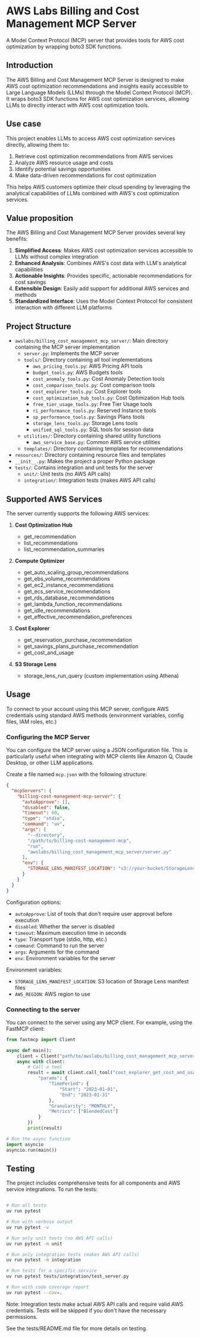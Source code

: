 # AWS Labs Billing and Cost Management MCP Server

A Model Context Protocol (MCP) server that provides tools for AWS cost optimization by wrapping boto3 SDK functions.

## Introduction

The AWS Billing and Cost Management MCP Server is designed to make AWS cost optimization recommendations and insights easily accessible to Large Language Models (LLMs) through the Model Context Protocol (MCP). It wraps boto3 SDK functions for AWS cost optimization services, allowing LLMs to directly interact with AWS cost optimization tools.

## Use case

This project enables LLMs to access AWS cost optimization services directly, allowing them to:

1. Retrieve cost optimization recommendations from AWS services
2. Analyze AWS resource usage and costs
3. Identify potential savings opportunities
4. Make data-driven recommendations for cost optimization

This helps AWS customers optimize their cloud spending by leveraging the analytical capabilities of LLMs combined with AWS's cost optimization services.

## Value proposition

The AWS Billing and Cost Management MCP Server provides several key benefits:

1. **Simplified Access**: Makes AWS cost optimization services accessible to LLMs without complex integration
2. **Enhanced Analysis**: Combines AWS's cost data with LLM's analytical capabilities
3. **Actionable Insights**: Provides specific, actionable recommendations for cost savings
4. **Extensible Design**: Easily add support for additional AWS services and methods
5. **Standardized Interface**: Uses the Model Context Protocol for consistent interaction with different LLM platforms

## Project Structure

* `awslabs/billing_cost_management_mcp_server/`: Main directory containing the MCP server implementation
  * `server.py`: Implements the MCP server
  * `tools/`: Directory containing all tool implementations
    * `aws_pricing_tools.py`: AWS Pricing API tools
    * `budget_tools.py`: AWS Budgets tools
    * `cost_anomaly_tools.py`: Cost Anomaly Detection tools
    * `cost_comparison_tools.py`: Cost comparison tools
    * `cost_explorer_tools.py`: Cost Explorer tools
    * `cost_optimization_hub_tools.py`: Cost Optimization Hub tools
    * `free_tier_usage_tools.py`: Free Tier Usage tools
    * `ri_performance_tools.py`: Reserved Instance tools
    * `sp_performance_tools.py`: Savings Plans tools
    * `storage_lens_tools.py`: Storage Lens tools
    * `unified_sql_tools.py`: SQL tools for session data
  * `utilities/`: Directory containing shared utility functions
    * `aws_service_base.py`: Common AWS service utilities
  * `templates/`: Directory containing templates for recommendations
* `resources/`: Directory containing resource files and templates
* `__init__.py`: Makes the project a proper Python package
* `tests/`: Contains integration and unit tests for the server
  * `unit/`: Unit tests (no AWS API calls)
  * `integration/`: Integration tests (makes AWS API calls)

## Supported AWS Services

The server currently supports the following AWS services:

1. **Cost Optimization Hub**
   - get_recommendation
   - list_recommendations
   - list_recommendation_summaries

2. **Compute Optimizer**
   - get_auto_scaling_group_recommendations
   - get_ebs_volume_recommendations
   - get_ec2_instance_recommendations
   - get_ecs_service_recommendations
   - get_rds_database_recommendations
   - get_lambda_function_recommendations
   - get_idle_recommendations
   - get_effective_recommendation_preferences

3. **Cost Explorer**
   - get_reservation_purchase_recommendation
   - get_savings_plans_purchase_recommendation
   - get_cost_and_usage

4. **S3 Storage Lens**
   - storage_lens_run_query (custom implementation using Athena)

## Usage
To connect to your account using this MCP server, configure AWS credentials using standard AWS methods (environment variables, config files, IAM roles, etc.)

### Configuring the MCP Server

You can configure the MCP server using a JSON configuration file. This is particularly useful when integrating with MCP clients like Amazon Q, Claude Desktop, or other LLM applications.

Create a file named `mcp.json` with the following structure:

```json
{
  "mcpServers": {
    "billing-cost-management-mcp-server": {
      "autoApprove": [],
      "disabled": false,
      "timeout": 60,
      "type": "stdio",
      "command": "uv",
      "args": [
        "--directory",
        "/path/to/billing-cost-management-mcp",
        "run",
        "awslabs/billing_cost_management_mcp_server/server.py"
      ],
      "env": {
        "STORAGE_LENS_MANIFEST_LOCATION": "s3://your-bucket/StorageLens/account-id/configuration-id/"
      }
    }
  }
}
```

Configuration options:
- `autoApprove`: List of tools that don't require user approval before execution
- `disabled`: Whether the server is disabled
- `timeout`: Maximum execution time in seconds
- `type`: Transport type (stdio, http, etc.)
- `command`: Command to run the server
- `args`: Arguments for the command
- `env`: Environment variables for the server

Environment variables:
- `STORAGE_LENS_MANIFEST_LOCATION`: S3 location of Storage Lens manifest files
- `AWS_REGION`: AWS region to use

### Connecting to the server

You can connect to the server using any MCP client. For example, using the FastMCP client:

```python
from fastmcp import Client

async def main():
    client = Client("path/to/awslabs/billing_cost_management_mcp_server/server.py")
    async with client:
        # Call a tool
        result = await client.call_tool("cost_explorer_get_cost_and_usage", {
            "params": {
                "TimePeriod": {
                    "Start": "2023-01-01",
                    "End": "2023-01-31"
                },
                "Granularity": "MONTHLY",
                "Metrics": ["BlendedCost"]
            }
        })
        print(result)

# Run the async function
import asyncio
asyncio.run(main())
```

## Testing

The project includes comprehensive tests for all components and AWS service integrations. To run the tests:

```bash

# Run all tests
uv run pytest

# Run with verbose output
uv run pytest -v

# Run only unit tests (no AWS API calls)
uv run pytest -m unit

# Run only integration tests (makes AWS API calls)
uv run pytest -m integration

# Run tests for a specific service
uv run pytest tests/integration/test_server.py

# Run with code coverage report
uv run pytest --cov=.
```

Note: Integration tests make actual AWS API calls and require valid AWS credentials. Tests will be skipped if you don't have the necessary permissions.

See the tests/README.md file for more details on testing.
